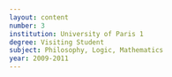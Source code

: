 ```yaml
---
layout: content
number: 3
institution: University of Paris 1
degree: Visiting Student
subject: Philosophy, Logic, Mathematics
year: 2009-2011
---
```

